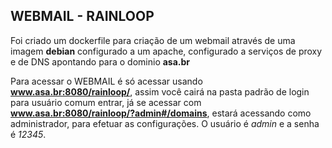 ## WEBMAIL - RAINLOOP
Foi criado um dockerfile para criação de um webmail através de uma imagem **debian** configurado a um apache, configurado a serviços de proxy e de DNS apontando para o dominio **asa.br**


Para acessar o WEBMAIL é só acessar usando **www.asa.br:8080/rainloop/**, assim você cairá na pasta padrão de login para usuário comum entrar, já se acessar com **www.asa.br:8080/rainloop/?admin#/domains**, estará acessando como administrador, para efetuar as configurações. O usuário é *admin* e a senha é *12345*.

